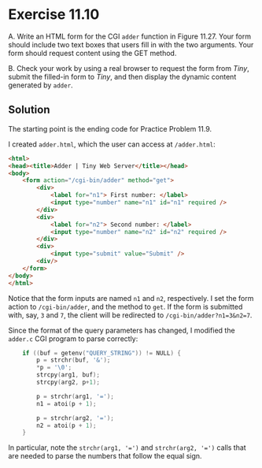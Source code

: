# Exercise 11.10

A. Write an HTML form for the CGI `adder` function in Figure 11.27. Your form should include
two text boxes that users fill in with the two arguments. Your form should request content
using the GET method.

B. Check your work by using a real browser to request the form from *Tiny*, submit the filled-in
form to *Tiny*, and then display the dynamic content generated by `adder`.

## Solution

The starting point is the ending code for Practice Problem 11.9.

I created `adder.html`, which the user can access at `/adder.html`: 

```html
<html>
<head><title>Adder | Tiny Web Server</title></head>
<body> 
	<form action="/cgi-bin/adder" method="get">
		<div>
			<label for="n1"> First number: </label>
			<input type="number" name="n1" id="n1" required />
		</div>
		<div>
			<label for="n2"> Second number: </label>
			<input type="number" name="n2" id="n2" required />
		</div>
		<div>
			<input type="submit" value="Submit" />
		<div/>
	</form>
</body>
</html>
```

Notice that the form inputs are named `n1` and `n2`, respectively. I set the form action to 
`/cgi-bin/adder`, and the method to `get`. If the form is submitted with, say, `3` and `7`,
the client will be redirected to `/cgi-bin/adder?n1=3&n2=7`.

Since the format of the query parameters has changed, I modified the `adder.c` CGI program to
parse correctly:

```c
    if ((buf = getenv("QUERY_STRING")) != NULL) {
		p = strchr(buf, '&');
		*p = '\0';
		strcpy(arg1, buf);
		strcpy(arg2, p+1);

		p = strchr(arg1, '=');
		n1 = atoi(p + 1);

		p = strchr(arg2, '=');
		n2 = atoi(p + 1);
    }
```

In particular, note the `strchr(arg1, '=')` and `strchr(arg2, '=')` calls that are needed to
parse the numbers that follow the equal sign.

